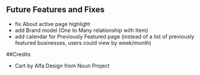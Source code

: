 ## Future Features and Fixes
- fix About active page highlight
- add Brand model (One to Many relationship with Item)
- add calendar for Previously Featured page (instead of a list of previously featured businesses, users could view by week/month)

##Credits
- Cart by Alfa Design from Noun Project